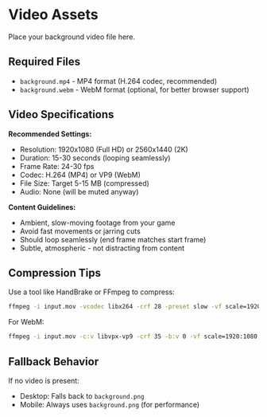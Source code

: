 # Video Assets

Place your background video file here.

## Required Files

- `background.mp4` - MP4 format (H.264 codec, recommended)
- `background.webm` - WebM format (optional, for better browser support)

## Video Specifications

**Recommended Settings:**
- Resolution: 1920x1080 (Full HD) or 2560x1440 (2K)
- Duration: 15-30 seconds (looping seamlessly)
- Frame Rate: 24-30 fps
- Codec: H.264 (MP4) or VP9 (WebM)
- File Size: Target 5-15 MB (compressed)
- Audio: None (will be muted anyway)

**Content Guidelines:**
- Ambient, slow-moving footage from your game
- Avoid fast movements or jarring cuts
- Should loop seamlessly (end frame matches start frame)
- Subtle, atmospheric - not distracting from content

## Compression Tips

Use a tool like HandBrake or FFmpeg to compress:

```bash
ffmpeg -i input.mov -vcodec libx264 -crf 28 -preset slow -vf scale=1920:1080 background.mp4
```

For WebM:
```bash
ffmpeg -i input.mov -c:v libvpx-vp9 -crf 35 -b:v 0 -vf scale=1920:1080 background.webm
```

## Fallback Behavior

If no video is present:
- Desktop: Falls back to `background.png`
- Mobile: Always uses `background.png` (for performance)
